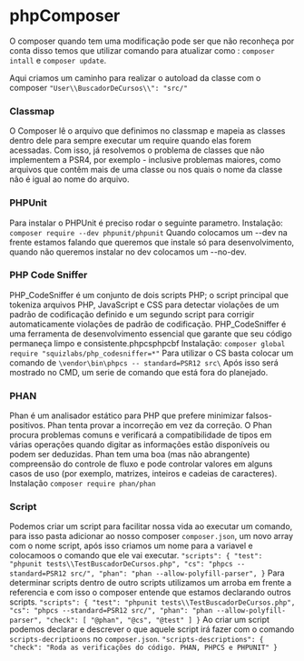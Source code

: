 # phpComposer

O composer quando tem uma modificação pode ser que não reconheça por conta disso temos que utilizar comando para atualizar como : `composer intall` e `composer update`.

Aqui criamos um caminho para realizar o autoload da classe com o composer
`"User\\BuscadorDeCursos\\": "src/"`


### Classmap

O Composer lê o arquivo que definimos no classmap e mapeia as classes dentro dele para sempre executar um require quando elas forem acessadas. Com isso, já resolvemos o problema de classes que não implementem a PSR4, por exemplo - inclusive problemas maiores, como arquivos que contêm mais de uma classe ou nos quais o nome da classe não é igual ao nome do arquivo.

### PHPUnit

Para instalar o PHPUnit é preciso rodar o seguinte parametro.
Instalação: `composer require --dev phpunit/phpunit`
Quando colocamos um --dev na frente estamos falando que queremos que instale só para desenvolvimento, quando não queremos instalar no dev colocamos um --no-dev.

### PHP Code Sniffer

PHP_CodeSniffer é um conjunto de dois scripts PHP; o script principal que tokeniza arquivos PHP, JavaScript e CSS para detectar violações de um padrão de codificação definido e um segundo script para corrigir automaticamente violações de padrão de codificação. PHP_CodeSniffer é uma ferramenta de desenvolvimento essencial que garante que seu código permaneça limpo e consistente.phpcsphpcbf
Instalação: `composer global require "squizlabs/php_codesniffer=*"`
Para utilizar o CS basta colocar um comando de `\vendor\bin\phpcs -- standard=PSR12 src\`
Após isso será mostrado no CMD, um serie de comando que está fora do planejado.

### PHAN

Phan é um analisador estático para PHP que prefere minimizar falsos-positivos. Phan tenta provar a incorreção em vez da correção.
O Phan procura problemas comuns e verificará a compatibilidade de tipos em várias operações quando digitar as informações estão disponíveis ou podem ser deduzidas. Phan tem uma boa (mas não abrangente) compreensão do controle de fluxo e pode controlar valores em alguns casos de uso (por exemplo, matrizes, inteiros e cadeias de caracteres).
Instalação `composer require phan/phan`

### Script

Podemos criar um script para facilitar nossa vida ao executar um comando, para isso pasta adicionar ao nosso composer `composer.json`, um novo array com o nome script, após isso criamos um nome para a variavel e colocamoos o comando que ele vai executar.
`"scripts": {
    "test": "phpunit tests\\TestBuscadorDeCursos.php",
    "cs": "phpcs --standard=PSR12 src/",
    "phan": "phan --allow-polyfill-parser",
}`
Para determinar scripts dentro de outro scripts utilizamos um arroba em frente a referencia e com isso o composer entende que estamos declarando outros scripts.
`"scripts": {
    "test": "phpunit tests\\TestBuscadorDeCursos.php",
    "cs": "phpcs --standard=PSR12 src/",
    "phan": "phan --allow-polyfill-parser",
    "check": [
        "@phan",
        "@cs",
        "@test"
    ]
}`
Ao criar um script podemos declarar e descrever o que aquele script irá fazer com o comando `scripts-decriptioons` no `composer.json`.
`"scripts-descriptions": {
    "check": "Roda as verificações do código. PHAN, PHPCS e PHPUNIT"
}`